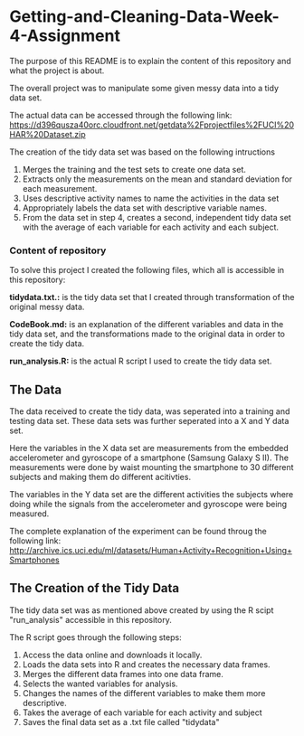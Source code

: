 # Getting-and-Cleaning-Data-Week-4-Assignment
The purpose of this README is to explain the content of this repository and what the project is about.

The overall project was to manipulate some given messy data into a tidy data set.

The actual data can be accessed through the following link:
https://d396qusza40orc.cloudfront.net/getdata%2Fprojectfiles%2FUCI%20HAR%20Dataset.zip

The creation of the tidy data set was based on the following intructions
  1. Merges the training and the test sets to create one data set.
  2. Extracts only the measurements on the mean and standard deviation for each measurement. 
  3. Uses descriptive activity names to name the activities in the data set
  4. Appropriately labels the data set with descriptive variable names. 
  5. From the data set in step 4, creates a second, independent tidy data set with the average of each variable for each activity and each subject.

### Content of repository
To solve this project I created the following files, which all is accessible in this repository:

**tidydata.txt.:** is the tidy data set that I created through transformation of the original messy data.

**CodeBook.md:** is an explanation of the different variables and data in the tidy data set, 
and the transformations made to the original data in order to create the tidy data.

**run_analysis.R:** is the actual R script I used to create the tidy data set. 

## The Data
The data received to create the tidy data, was seperated into a training and testing data set.
These data sets was further seperated into a X and Y data set.

Here the variables in the X data set are measurements from the embedded accelerometer and gyroscope
of a smartphone (Samsung Galaxy S II). The measurements were done by waist mounting the smartphone to 30 different subjects and making them do different acitivties.

The variables in the Y data set are the different activities the subjects where doing while the signals from the accelerometer and gyroscope were being measured. 

The complete explanation of the experiment can be found throug the following link:
http://archive.ics.uci.edu/ml/datasets/Human+Activity+Recognition+Using+Smartphones

## The Creation of the Tidy Data
The tidy data set was as mentioned above created by using the R scipt "run_analysis" accessible in this repository.

The R script goes through the following steps:

1. Access the data online and downloads it locally.
2. Loads the data sets into R and creates the necessary data frames.
3. Merges the different data frames into one data frame.
4. Selects the wanted variables for analysis.
5. Changes the names of the different variables to make them more descriptive.
6. Takes the average of each variable for each activity and subject
7. Saves the final data set as a .txt file called "tidydata"


